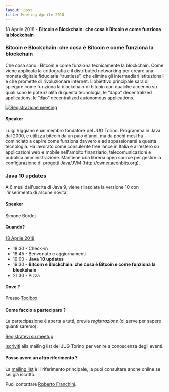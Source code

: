 ```yaml
---
layout: post
title: Meeting Aprile 2018
---
```


18 Aprile 2018 - **Bitcoin e Blockchain: che cosa è Bitcoin e come funziona la blockchain**

### Bitcoin e Blockchain: che cosa è Bitcoin e come funziona la blockchain

Che cosa sono i Bitcoin e come funziona tecnicamente la blockchain.
Come viene applicata la crittografia e il distributed networking per
creare una moneta digitale fiduciaria “trustless”, che elimina gli
intermediari istituzionali e che promette di rivoluzionare internet.
L'obiettivo principale sarà di spiegare come funziona la blockchain di
bitcoin con qualche accenno su quali sono le potenzialità di questa
tecnologia, le “dapp” decentralized applications, le “dao”
decentralized autonomous applications.

[![Registrazione meeting](https://i.ytimg.com/vi/kr9dFMoCXHs/hqdefault.jpg)](https://www.youtube.com/watch?v=kr9dFMoCXHs)

#### Speaker

Luigi Viggiano è un membro fondatore del JUG Torino. Programma in Java
dal 2000, e utilizza bitcoin da un paio d'anni, ma da pochi mesi ha
cominciato a capire come funziona davvero e ad appassionarsi a questa
tecnologia.
Ha lavorato come consulente free lance in Italia e all'estero su
applicazioni web e mobile nell'ambito finanziario, telecomunicazioni e
pubblica amministrazione. Mantiene una libreria open source per
gestire la configurazione di progetti Java/JVM
(http://owner.aeonbits.org).

### Java 10 updates

A 6 mesi dall'uscita di Java 9, viene rilasciata la versione 10 con l'inserimento di alcune novita'.

#### Speaker

Simone Bordet

#### Quando?

<u>18 Aprile 2018</u>

* 18:30 - Check-in
* 18:45 - Benvenuto e aggiornamenti
* 19:00 - **Java 10 updates**
* 19:30 - **Bitcoin e Blockchain: che cosa è Bitcoin e come funziona la blockchain**
* 21:30 - Pizza

#### Dove ?

Presso [Toolbox](/places/toolbox/).

#### Come faccio a partecipare ?

La partecipazione è aperta a tutti, previa *registrazione* (ci serve per sapere quanti saremo).

[Registratevi su meetup](https://www.meetup.com/JUGTorino/events/249564225/).

[Iscriviti](/subscribe/) alla mailing list del JUG Torino per venire a conoscenza degli eventi.

#### Posso avere un altro riferimento ?

La [mailing list](https://groups.yahoo.com/groups/it-torino-java-jug) è il riferimento principale,
la puoi consultare anche online se sei già iscritto.

Puoi contattare [Roberto Franchini](/people/robertofranchini/).

